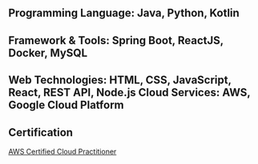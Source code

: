 ## Programming Language: Java, Python, Kotlin
## Framework & Tools: Spring Boot, ReactJS, Docker, MySQL
## Web Technologies: HTML, CSS, JavaScript, React, REST API, Node.js Cloud Services: AWS, Google Cloud Platform

## Certification
[AWS Certified Cloud Practitioner](https://www.credly.com/badges/a157c5fe-4ac1-49cb-87ba-098ecaa923b2/linked_in_profile)

<!--
**junwu168/junwu168** is a ✨ _special_ ✨ repository because its `README.md` (this file) appears on your GitHub profile.

Here are some ideas to get you started:

- 🔭 I’m currently working on ...
- 🌱 I’m currently learning ...
- 👯 I’m looking to collaborate on ...
- 🤔 I’m looking for help with ...
- 💬 Ask me about ...
- 📫 How to reach me: ...
- 😄 Pronouns: ...
- ⚡ Fun fact: ...
-->
